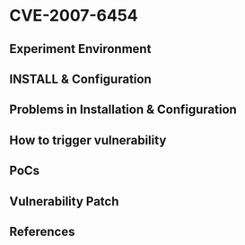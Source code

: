 # CVE-2007-6454

## Experiment Environment

## INSTALL & Configuration

## Problems in Installation & Configuration

## How to trigger vulnerability

## PoCs

## Vulnerability Patch

## References
